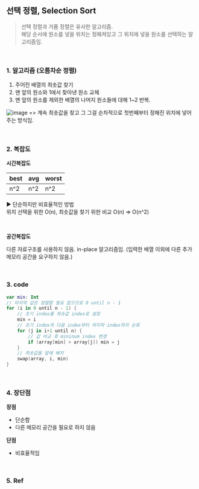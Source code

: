 ## 선택 정렬, Selection Sort

> 선택 정렬과 거품 정렬은 유사한 알고리즘. <br/>
> 해당 순서에 원소를 넣을 위치는 정해져있고 그 위치에 넣을 원소를 선택하는 알고리즘임.
>

<br/>

### 1. 알고리즘 (오름차순 정렬)

1. 주어진 배열의 최솟값 찾기
2. 맨 앞의 원소와 1에서 찾아낸 원소 교체
3. 맨 앞의 원소를 제외한 배열의 나머지 원소들에 대해 1~2 반복.

![image](https://github.com/eunjjungg/TIL/assets/100047095/d2b43421-4b42-4d43-867b-b2fb4ab54557)
=> 계속 최솟값을 찾고 그 그걸 순차적으로 첫번째부터 정해진 위치에 넣어주는 방식임.

<br/>

### 2. 복잡도

**시간복잡도**

| best | avg | worst |
|-----|-----|-----|
| n^2 | n^2 | n^2 |
▶️ 단순하지만 비효율적인 방법<br/>
위치 선택을 위한 O(n), 최솟값을 찾기 위한 비교 O(n) => O(n^2)

<br/>

**공간복잡도**

다른 자료구조를 사용하지 않음. in-place 알고리즘임. (입력한 배열 이외에 다른 추가 메모리 공간을 요구하지 않음.)

<br/>

### 3. code

```kotlin
var min: Int
// 마지막 값은 정렬할 필요 없으므로 0 until n - 1
for (i in 0 until n - 1) {
    // 초기 index를 최솟값 index로 설정
    min = i
    // 초기 index의 다음 index부터 마지막 index까지 순회
    for (j in i+1 until n) {
        // 값 비교 후 mininum index 변경
        if (array[min] > array[j]) min = j
    }
    // 최솟값을 앞에 배치
    swap(array, i, min)
}
```

<br/>

### 4. 장단점

**장점**

- 단순함
- 다른 메모리 공간을 필요로 하지 않음

**단점**

- 비효율적임

<br/>

### 5. Ref



